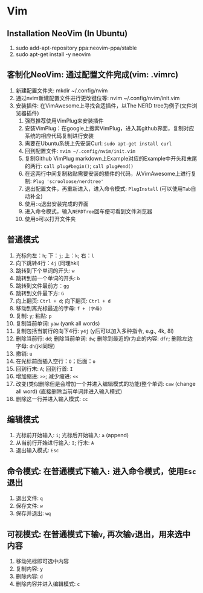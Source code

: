 # Vim

## Installation NeoVim (In Ubuntu)
1. sudo add-apt-repository ppa:neovim-ppa/stable
2. sudo apt-get install -y neovim

## 客制化NeoVim: 通过配置文件完成(vim: .vimrc)
1. 新建配置文件夹: mkdir ~/.config/nvim
2. 通过nvim新建配置文件进行更改键位等: nvim ~/.config/nvim/init.vim
3. 安装插件: 在VimAwesome上寻找合适插件，以The NERD tree为例子(文件浏览器插件)
	1. 强烈推荐使用VimPlug来安装插件
	2. 安装VimPlug：在google上搜索VimPlug，进入其github界面，复制对应系统的相应代码复制进行安装
	3. 需要在Ubuntu系统上先安装Curl: `sudo apt-get install curl`
	4. 回到配置文件: `nvim ~/.config/nvim/init.vim`
	5. 复制Github VimPlug markdown上Example对应的Example中开头和末尾的两行: `call plug#begin()`; `call plug#end()`
	6. 在这两行中间复制粘贴需要安装的插件的代码，从VimAwesome上进行复制: `Plug 'scrooloose/nerdtree'`
	7. 退出配置文件，再重新进入，进入命令模式: `PlugInstall` (可以使用`Tab`自动补全)
	8. 使用`:q`退出安装完成的界面
	9. 进入命令模式，输入`NERDTree`回车便可看到文件浏览器
	10. 使用o可以打开文件夹




## 普通模式
1. 光标向左：`h`; 下：`j`; 上：`k`; 右：`l`
2. 向下跳转4行：`4j` (同理hkl)
3. 跳转到下个单词的开头: `w`
4. 跳转到前一个单词的开头: `b`
5. 跳转到文件最前方：`gg`
6. 跳转到文件最下方: `G`
7. 向上翻页: `Ctrl + d`; 向下翻页: `Ctrl + d`
8. 移动到离光标最近的字母: `f + (字母)`
9. 复制: `y`; 粘贴: `p`
10. 复制当前单词: `yaw` (yank all words)
11. 复制包括当前行的向下4行: `y4j` (y后可以加入多种指令, e.g., 4k, 8l)
12. 删除当前行: `dd`; 删除当前单词: `dw`; 删除到最近的r为止的内容: `dfr`; 删除左边字母: `dh`(jkl同理)
13. 撤销: `u`
14. 在光标前面插入空行：`O`；后面：`o`
15. 回到行末: `A`; 回到行首: `I`
16. 增加缩进: `>>`; 减少缩进: `<<`
17. 改变(类似删除但是会增加一个并进入编辑模式的功能)整个单词: `caw` (change all word) (直接删除当前单词并进入输入模式)
18. 删除这一行并进入输入模式: `cc`

## 编辑模式
1. 光标前开始输入: `i`; 光标后开始输入: `a` (append)
2. 从当前行开始进行输入: `I`; 行末: `A`
2. 退出输入模式: `Esc`

## 命令模式: 在普通模式下输入`:` 进入命令模式，使用`Esc`退出
1. 退出文件: `q`
2. 保存文件: `w`
3. 保存并退出: `wq`

## 可视模式: 在普通模式下输`v`, 再次输`v`退出，用来选中内容
1. 移动光标即可选中内容
2. 复制内容: `y`
3. 删除内容: `d`
4. 删除内容并进入编辑模式: `c`

